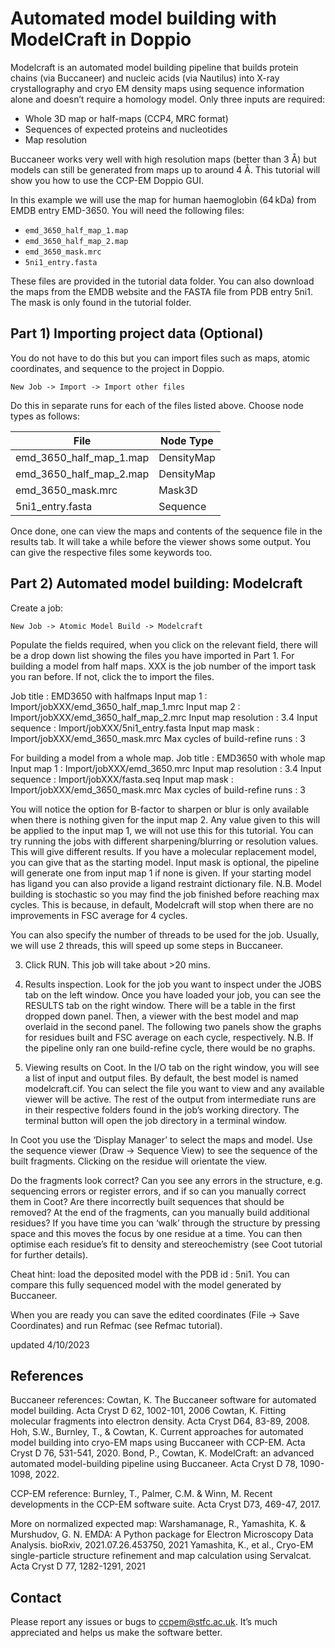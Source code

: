 # Automated model building with ModelCraft in Doppio

Modelcraft is an automated model building pipeline
that builds protein chains (via Buccaneer) and nucleic acids (via Nautilus)
into X-ray crystallography and cryo EM density maps
using sequence information alone and doesn’t require a homology model.
Only three inputs are required:

- Whole 3D map or half-maps (CCP4, MRC format)
- Sequences of expected proteins and nucleotides
- Map resolution

Buccaneer works very well with high resolution maps (better than 3 Å)
but models can still be generated from maps up to around 4 Å.
This tutorial will show you how to use the CCP-EM Doppio GUI.

In this example we will use the map for human haemoglobin (64 kDa) from EMDB entry EMD-3650.
You will need the following files:

- `emd_3650_half_map_1.map`
- `emd_3650_half_map_2.map`
- `emd_3650_mask.mrc`
- `5ni1_entry.fasta`

These files are provided in the tutorial data folder.
You can also download the maps from the EMDB website and the FASTA file from PDB entry 5ni1.
The mask is only found in the tutorial folder.

## Part 1) Importing project data (Optional)

You do not have to do this but you can import files
such as maps, atomic coordinates, and sequence to the project in Doppio.

`New Job -> Import -> Import other files`

Do this in separate runs for each of the files listed above.
Choose node types as follows:

| File                    | Node Type  |
|-------------------------|------------|
| emd_3650_half_map_1.map | DensityMap |
| emd_3650_half_map_2.map | DensityMap |
| emd_3650_mask.mrc       | Mask3D     |
| 5ni1_entry.fasta        | Sequence   |

Once done, one can view the maps and contents of the sequence file in the results tab.
It will take a while before the viewer shows some output.
You can give the respective files some keywords too.

## Part 2) Automated model building: Modelcraft

Create a job:

`New Job -> Atomic Model Build -> Modelcraft`

Populate the fields required, when you click on the relevant field, there will be a drop down list showing the files you have imported in Part 1.
For building a model from half maps. XXX is the job number of the import task you ran before. If not, click the  to import the files.

Job title			: EMD3650 with halfmaps
Input map 1		: Import/jobXXX/emd_3650_half_map_1.mrc
	Input map 2		: Import/jobXXX/emd_3650_half_map_2.mrc
	Input map resolution	: 3.4
	Input sequence		: Import/jobXXX/5ni1_entry.fasta
Input map mask		: Import/jobXXX/emd_3650_mask.mrc
	Max cycles of build-refine runs	: 3

For building a model from a whole map.
	Job title			: EMD3650 with whole map
Input map 1		: Import/jobXXX/emd_3650.mrc
	Input map resolution	: 3.4
	Input sequence		: Import/jobXXX/fasta.seq
	Input map mask		: Import/jobXXX/emd_3650_mask.mrc
Max cycles of build-refine runs	: 3

You will notice the option for B-factor to sharpen or blur is only available when there is nothing given for the input map 2. Any value given to this will be applied to the input map 1, we will not use this for this tutorial.
You can try running the jobs with different sharpening/blurring or resolution values. This will give different results.
If you have a molecular replacement model, you can give that as the starting model.
Input mask is optional, the pipeline will generate one from input map 1 if none is given.
If your starting model has ligand you can also provide a ligand restraint dictionary file.
N.B. Model building is stochastic so you may find the job finished before reaching max cycles. This is because, in default, Modelcraft will stop when there are no improvements in FSC average for 4 cycles.

You can also specify the number of threads to be used for the job. Usually, we will use 2 threads, this will speed up some steps in Buccaneer.

3) Click RUN.
This job will take about >20 mins.

4) Results inspection.
Look for the job you want to inspect under the JOBS tab on the left window. Once you have loaded your job, you can see the RESULTS tab on the right window. There will be a table in the first dropped down panel. Then, a viewer with the best model and map overlaid in the second panel. The following two panels show the graphs for residues built and FSC average on each cycle, respectively.
N.B. If the pipeline only ran one build-refine cycle, there would be no graphs.

5) Viewing results on Coot. 
In the I/O tab on the right window, you will see a list of input and output files. By default, the best model is named modelcraft.cif. You can select the file you want to view and any available viewer will be active. The rest of the output from intermediate runs are in their respective folders found in the job’s working directory. The terminal button will open the job directory in a terminal window.

In Coot you use the ‘Display Manager’ to select the maps and model. Use the sequence viewer (Draw → Sequence View) to see the sequence of the built fragments. Clicking on the residue will orientate the view.

Do the fragments look correct? Can you see any errors in the structure, e.g. sequencing errors or register errors, and if so can you manually correct them in Coot? 
Are there incorrectly built sequences that should be removed?
At the end of the fragments, can you manually build additional residues?
If you have time you can ‘walk’ through the structure by pressing space and this moves the focus by one residue at a time. You can then optimise each residue’s fit to density and stereochemistry (see Coot tutorial for further details).

Cheat hint: load the deposited model with the PDB id : 5ni1.
You can compare this fully sequenced model with the model generated by Buccaneer.

When you are ready you can save the edited coordinates (File → Save Coordinates) and run Refmac (see Refmac tutorial).

updated 4/10/2023

## References

Buccaneer references:
Cowtan, K. The Buccaneer software for automated model building. Acta Cryst D 62, 1002-101, 2006
Cowtan, K. Fitting molecular fragments into electron density. Acta Cryst D64, 83-89, 2008.
Hoh, S.W., Burnley, T., & Cowtan, K. Current approaches for automated model building
into cryo-EM maps using Buccaneer with CCP-EM. Acta Cryst D 76, 531-541, 2020.
Bond, P., Cowtan, K. ModelCraft: an advanced automated model-building pipeline using Buccaneer. Acta Cryst D 78, 1090-1098, 2022.

CCP-EM reference:
Burnley, T., Palmer, C.M. & Winn, M. Recent developments in the CCP-EM software suite. Acta Cryst D73, 469-47, 2017.

More on normalized expected map:
Warshamanage, R., Yamashita, K. & Murshudov, G. N. EMDA: A Python package for Electron Microscopy Data Analysis. bioRxiv, 2021.07.26.453750, 2021
Yamashita, K., et al., Cryo-EM single-particle structure refinement and map calculation using Servalcat. Acta Cryst D 77, 1282-1291, 2021

## Contact

Please report any issues or bugs to [ccpem@stfc.ac.uk](mailto:ccpem@stfc.ac.uk).
It’s much appreciated and helps us make the software better.

